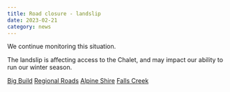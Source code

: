 ```yaml
---
title: Road closure - landslip
date: 2023-02-21
category: news
---
```


We continue monitoring this situation.

The landslip is affecting access to the Chalet, and may impact our ability to
run our winter season.

[Big Build](https://bigbuild.vic.gov.au/projects/mrpv/bogong-high-plains-road-landslip)
[Regional Roads](https://regionalroads.vic.gov.au/map/north-eastern-improvements/bogong-high-plains-road-landslip)
[Alpine Shire](https://www.alpineshire.vic.gov.au/residents/roads-and-infrastructure/road-closures-and-changes)
[Falls Creek](https://www.fallscreek.com.au/landslide-on-bogong-high-plains-road/)
